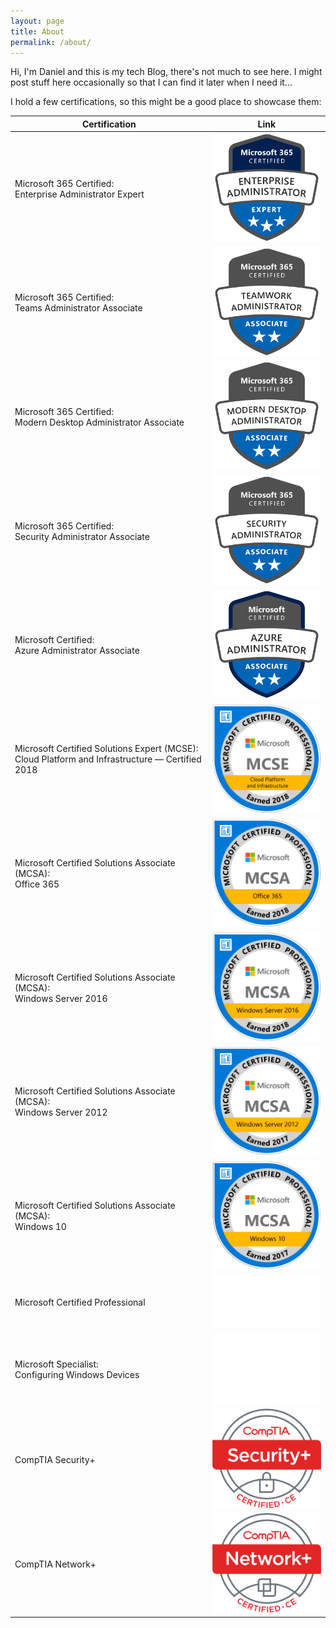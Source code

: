 ```yaml
---
layout: page
title: About
permalink: /about/
---
```


Hi,
I'm Daniel and this is my tech Blog, there's not much to see here. I might post stuff here occasionally so that I can find it later when I need it...  

I hold a few certifications, so this might be a good place to showcase them:


|Certification| Link |
|--|--|
| Microsoft 365 Certified: <br> Enterprise Administrator Expert | <a href="https://www.credly.com/badges/e8327f9a-beac-47c3-802d-fe01ec6e6d8c/public_url" target="_blank"><img src="/assets/certs/microsoft-365-certified-enterprise-administrator-expert.png" alt="drawing" style="width: 175px;"/></a> |
| Microsoft 365 Certified: <br> Teams Administrator Associate | <a href="https://www.credly.com/badges/11ca6daf-6bb7-46cf-aae9-a829f62b6a49/public_url" target="_blank"><img src="/assets/certs/microsoft-365-certified-teams-administrator-associate.png" alt="drawing" style="width: 175px;"/></a> |
| Microsoft 365 Certified: <br> Modern Desktop Administrator Associate | <a href="https://www.credly.com/badges/e78d3096-770d-4ead-a4a5-4fbdc98d7591/public_url" target="_blank"><img src="/assets/certs/microsoft-365-certified-modern-desktop-administrator-associate.png" alt="drawing" style="width: 175px;"/></a> |
| Microsoft 365 Certified: <br> Security Administrator Associate | <a href="https://www.credly.com/badges/fa452e68-7169-4876-9140-7a15b84726ea/public_url" target="_blank"><img src="/assets/certs/microsoft-365-certified-security-administrator-associate.png" alt="drawing" style="width: 175px;"/></a> |
| Microsoft Certified: <br> Azure Administrator Associate | <a href="https://www.credly.com/badges/b732db21-c7d7-4b8c-9d67-45ad36b377f6/public_url" target="_blank"><img src="/assets/certs/microsoft-certified-azure-administrator-associate-az-104.png" alt="drawing" style="width: 175px;"/></a> |
| Microsoft Certified Solutions Expert (MCSE): <br> Cloud Platform and Infrastructure — Certified 2018 | <a href="https://www.credly.com/badges/4ec38600-c57a-4244-80c5-ca0c39262c76/public_url" target="_blank"><img src="/assets/certs/mcse-cloud-platform-and-infrastructure-certified-2018.png" alt="drawing" style="width: 175px;"/></a> |
| Microsoft Certified Solutions Associate (MCSA): <br> Office 365 | <a href="https://www.credly.com/badges/33941a7c-2526-4bf3-b22e-3530c446f1eb/public_url" target="_blank"><img src="/assets/certs/mcsa-office-365-certified-2018.png" alt="drawing" style="width: 175px;"/></a> |
| Microsoft Certified Solutions Associate (MCSA): <br> Windows Server 2016 | <a href="https://www.credly.com/badges/4e1598fb-dda9-4d38-a3a3-bf6a5c9cb6b2/public_url" target="_blank"><img src="/assets/certs/mcsa-windows-server-2016-certified-2018.png" alt="drawing" style="width: 175px;"/></a> |
| Microsoft Certified Solutions Associate (MCSA): <br> Windows Server 2012 | <a href="https://www.credly.com/badges/8891ece7-9683-4fcd-917b-4105273c567f/public_url" target="_blank"><img src="/assets/certs/mcsa-windows-server-2012-certified-2017.png" alt="drawing" style="width: 175px;"/></a> |
| Microsoft Certified Solutions Associate (MCSA): <br> Windows 10 | <a href="https://www.credly.com/badges/b786cf29-34ab-4aad-bf13-e5b854e70653/public_url" target="_blank"><img src="/assets/certs/mcsa-windows-10-certified-2017.png" alt="drawing" style="width: 175px;"/></a> |
| Microsoft Certified Professional | <a><img src="/assets/certs/MS_Cert_Professional_logo_Wht_rgb.png" alt="drawing" style="width: 200px;"/></a> |
| Microsoft Specialist: <br> Configuring Windows Devices | <a><img src="/assets/certs/Spec-ConfigWinDev-logo-Wht.png" alt="drawing" style="width: 200px;"/></a> |
| CompTIA Security+ | <a href="https://www.credly.com/badges/57951804-baed-415a-875c-62de22c4f335/public_url" target="_blank"><img src="/assets/certs/SecurityPlus-Logo-Certified-CE.png" alt="drawing" style="width: 175px;"/></a> |
| CompTIA Network+ | <a href="https://www.credly.com/badges/906d8d1e-ca44-426b-8d57-0b5993ab2391/public_url" target="_blank"><img src="/assets/certs/NetworkPlus-Logo-Certified-CE.png" alt="drawing" style="width: 175px;"/></a> |

